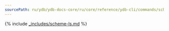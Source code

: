 ```yaml
---
sourcePath: ru/ydb/ydb-docs-core/ru/core/reference/ydb-cli/commands/scheme-ls.md
---
```

{% include [_includes/scheme-ls.md](_includes/scheme-ls.md) %}
